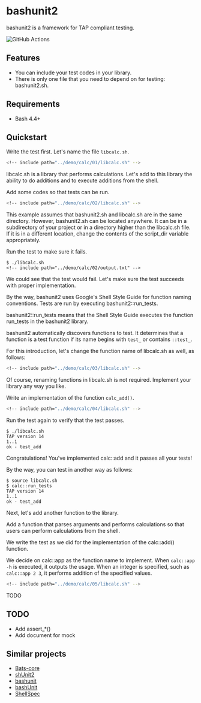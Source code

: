 # bashunit2

bashunit2 is a framework for TAP compliant testing.

![GitHub Actions](https://github.com/kumarstack55/bashunit2/actions/workflows/ci.yml/badge.svg)

## Features

* You can include your test codes in your library.
* There is only one file that you need to depend on for testing: bashunit2.sh.

## Requirements

* Bash 4.4+

## Quickstart

Write the test first. Let's name the file `libcalc.sh`.

```bash
<!-- include path="../demo/calc/01/libcalc.sh" -->
```

libcalc.sh is a library that performs calculations.
Let's add to this library the ability to do additions and to execute additions
from the shell.

Add some codes so that tests can be run.

```bash
<!-- include path="../demo/calc/02/libcalc.sh" -->
```

This example assumes that bashunit2.sh and libcalc.sh are in the same
directory.
However, bashunit2.sh can be located anywhere.
It can be in a subdirectory of your project or in a directory higher than the
libcalc.sh file.
If it is in a different location, change the contents of the script_dir
variable appropriately.

Run the test to make sure it fails.

```console
$ ./libcalc.sh
<!-- include path="../demo/calc/02/output.txt" -->
```

We could see that the test would fail.
Let's make sure the test succeeds with proper implementation.

By the way, bashunit2 uses Google's Shell Style Guide for function naming
conventions.
Tests are run by executing bashunit2::run_tests.

bashunit2::run_tests means that the Shell Style Guide executes the function
run_tests in the bashunit2 library.

bashunit2 automatically discovers functions to test.
It determines that a function is a test function if its name begins with
`test_` or contains `::test_`.

For this introduction, let's change the function name of libcalc.sh as well,
as follows:

```bash
<!-- include path="../demo/calc/03/libcalc.sh" -->
```

Of course, renaming functions in libcalc.sh is not required.
Implement your library any way you like.

Write an implementation of the function `calc_add()`.

```bash
<!-- include path="../demo/calc/04/libcalc.sh" -->
```

Run the test again to verify that the test passes.

```console
$ ./libcalc.sh
TAP version 14
1..1
ok - test_add
```

Congratulations!
You've implemented calc::add and it passes all your tests!

By the way, you can test in another way as follows:

```console
$ source libcalc.sh
$ calc::run_tests
TAP version 14
1..1
ok - test_add
```

Next, let's add another function to the library.

Add a function that parses arguments and performs calculations so that users
can perform calculations from the shell.

We write the test as we did for the implementation of the calc::add() function.

We decide on calc::app as the function name to implement.
When `calc::app -h` is executed, it outputs the usage.
When an integer is specified, such as `calc::app 2 3`, it performs addition of
the specified values.

```bash
<!-- include path="../demo/calc/05/libcalc.sh" -->
```

TODO

<!--

Once you have sufficiently tested the library, you can implement your
application.

Let's name the file `calc.sh`.

```bash
#!/bin/bash

source "./libcalc.sh"

main() {
  calc_add "$1" "$2"
}

main "$@"
```

Let's run the application.

```console
$ ./calc.sh 1 2
3
```

-->

## TODO

* Add assert_*()
* Add document for mock

## Similar projects

* [Bats-core](https://github.com/bats-core/bats-core)
* [shUnit2](https://github.com/kward/shunit2)
* [bashunit](https://github.com/djui/bashunit)
* [bashUnit](https://github.com/athena-oss/bashunit)
* [ShellSpec](https://github.com/shellspec/shellspec)